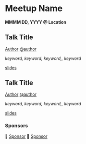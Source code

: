 # Meetup Name
#### MMMM DD, YYYY @ Location

## Talk Title
[Author](https://github.com/author) [@author](https://twitter.com/author)

_keyword, keyword, keyword,, keyword_

[slides](https://www.slideshare.net/slides)

## Talk Title
[Author](https://github.com/author) [@author](https://twitter.com/author)

_keyword, keyword, keyword,, keyword_

[slides](https://www.slideshare.net/slides)

### Sponsors
🏢 [Sponsor](http://www.example.com/)
🍕 [Sponsor](http://www.example.com/)
